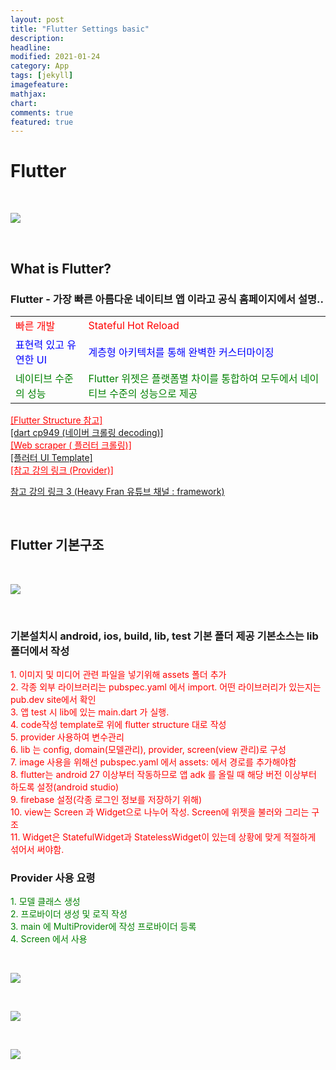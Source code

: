 ```yaml
---
layout: post
title: "Flutter Settings basic"
description: 
headline: 
modified: 2021-01-24
category: App
tags: [jekyll]
imagefeature: 
mathjax: 
chart: 
comments: true
featured: true
---
```



# Flutter

<p>&nbsp;</p>

<img src="https://storage.googleapis.com/bskim_bucket/gitBlog/flutterApp/20210123/20210123_102817.png">

<p>&nbsp;</p>

## What is Flutter?
### Flutter - 가장 빠른 아름다운 네이티브 앱 이라고 공식 홈페이지에서 설명..
<span>
    <table>
        <tr style="color:red; font-size:1em;">
            <td>
                빠른 개발
            </td>
            <td>
                Stateful Hot Reload
            </td>
        </tr> 
        <tr style="color:blue; font-size:1em;">
            <td>
                표현력 있고 유연한 UI
            </td>
            <td>
                계층형 아키텍처를 통해 완벽한 커스터마이징
            </td>
        </tr> 
        <tr style="color:green; font-size:1em;">
            <td>
                네이티브 수준의 성능
            </td>
            <td>
                Flutter 위젯은 플랫폼별 차이를 통합하여 모두에서 네이티브 수준의 성능으로 제공
            </td>
        </tr> 
    </table>
</span>

<span>
    <a href="https://github.com/tadaspetra/flutter_starter_templates" style="color:red;">[Flutter Structure 참고]</a></br>
    <a href="https://github.com/jjangga0214/dart-cp949">[dart cp949 (네이버 크롤링 decoding)]</a></br>
    <a href="https://github.com/tusharojha/web_scraper" style="color:red;">[Web scraper ( 플러터 크롤링)]</a></br>
    <a href="https://github.com/mitesh77/Best-Flutter-UI-Templates">[플러터 UI Template]</a></br>
    <a href="https://www.youtube.com/watch?v=c3WIBiEHVas&list=PLGJ958IePUyD8ODM2vlQlbmLGCp-s9l-n&index=8" style="color:red;">[참고 강의 링크 (Provider)]</a></br>
</span>

[참고 강의 링크 3 (Heavy Fran 유튜브 채널 : framework)](https://www.youtube.com/channel/UCqxo_5t5-_Uhq9TfhTAat0A)

<p>&nbsp;</p>

## Flutter 기본구조

<p>&nbsp;</p>

<img src="https://storage.googleapis.com/bskim_bucket/gitBlog/flutterApp/20210124/20210124_180150.png">

<p>&nbsp;</p>

###  기본설치시 android, ios, build, lib, test 기본 폴더 제공 기본소스는 lib폴더에서 작성

<p1 style="color:red; font-size:1em;">
    1. 이미지 및 미디어 관련 파일을 넣기위해 assets 폴더 추가 </br>
    2. 각종 외부 라이브러리는 pubspec.yaml 에서 import. 어떤 라이브러리가 있는지는 pub.dev site에서 확인</br>
    3. 앱 test 시 lib에 있는 main.dart 가 실행.</br>
    4. code작성 template로 위에 flutter structure 대로 작성</br>
    5. provider 사용하여 변수관리</br>
    6. lib 는 config, domain(모델관리), provider, screen(view 관리)로 구성</br>
    7. image 사용을 위해선  pubspec.yaml 에서 assets: 에서 경로를 추가해야함</br>
    8. flutter는 android 27 이상부터 작동하므로 앱 adk 를 올릴 때 해당 버전 이상부터 하도록 설정(android studio)</br>
    9. firebase 설정(각종 로그인 정보를 저장하기 위해)</br>
    10. view는 Screen 과 Widget으로 나누어 작성. Screen에 위젯을 불러와 그리는 구조</br>
    11. Widget은 StatefulWidget과 StatelessWidget이 있는데 상황에 맞게 적절하게 섞어서 써야함.</br>
</p1>

###  Provider 사용 요령 
<p2 style="color:green; font-size:1em;">
    1. 모델 클래스 생성</br>
    2. 프로바이더 생성 및 로직 작성</br>
    3. main 에 MultiProvider에 작성 프로바이더 등록</br>
    4. Screen 에서 사용</br>
</p2>

<p>&nbsp;</p>

<img src="https://storage.googleapis.com/bskim_bucket/gitBlog/flutterApp/20210124/20210124_181820.png">

<p>&nbsp;</p>

<img src="https://storage.googleapis.com/bskim_bucket/gitBlog/flutterApp/20210124/20210124_181921.png">

<p>&nbsp;</p>

<img src="https://storage.googleapis.com/bskim_bucket/gitBlog/flutterApp/20210124/20210124_181955.png">
